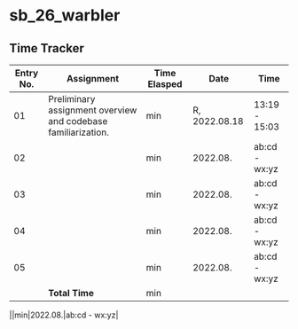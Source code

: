 # sb_26_warbler
 
## Time Tracker
|Entry No.|Assignment|Time Elasped|Date|Time|
|-|-|-|-|-|
|01|Preliminary assignment overview and codebase familiarization.|min|R, 2022.08.18|13:19 - 15:03|
|02||min|2022.08.|ab:cd - wx:yz|
|03||min|2022.08.|ab:cd - wx:yz|
|04||min|2022.08.|ab:cd - wx:yz|
|05||min|2022.08.|ab:cd - wx:yz|
||**Total Time**|min|||

||min|2022.08.|ab:cd - wx:yz|
